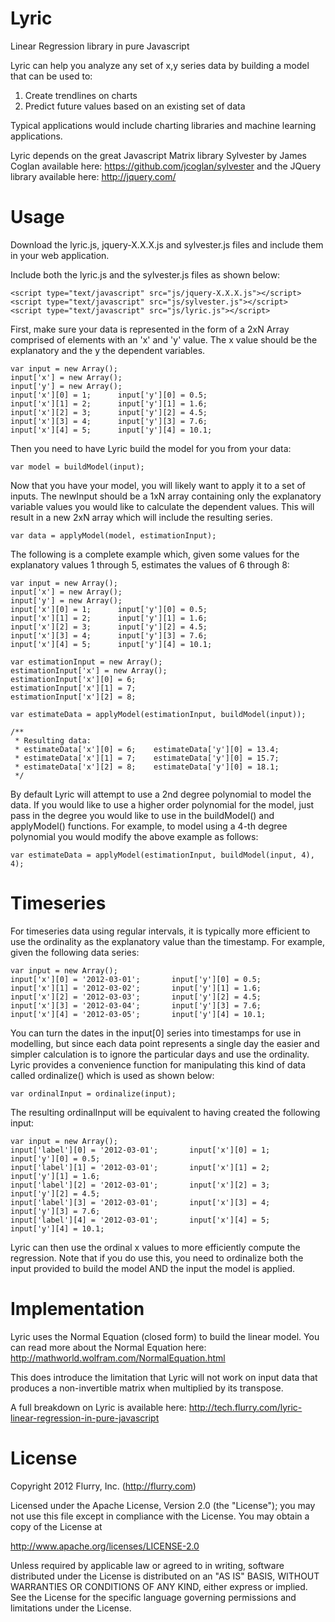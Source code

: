 Lyric
=====

Linear Regression library in pure Javascript

Lyric can help you analyze any set of x,y series data by building a model that can be used to:
1. Create trendlines on charts
2. Predict future values based on an existing set of data

Typical applications would include charting libraries and machine learning applications. 

Lyric depends on the great Javascript Matrix library Sylvester by James Coglan available here: 
https://github.com/jcoglan/sylvester
and the JQuery library available here: http://jquery.com/

Usage
=====

Download the lyric.js, jquery-X.X.X.js and sylvester.js files and include them in your web application. 

Include both the lyric.js and the sylvester.js files as shown below:  
<!-- language: lang-html -->
    <script type="text/javascript" src="js/jquery-X.X.X.js"></script>
    <script type="text/javascript" src="js/sylvester.js"></script>
    <script type="text/javascript" src="js/lyric.js"></script>
	
First, make sure your data is represented in the form of a 2xN Array comprised of elements with an 'x' and 'y' value. The x value should be the explanatory and the y the dependent variables.
<!-- language: lang-js -->
	var input = new Array();
	input['x'] = new Array();
	input['y'] = new Array();
	input['x'][0] = 1;		input['y'][0] = 0.5;
	input['x'][1] = 2;		input['y'][1] = 1.6;	
	input['x'][2] = 3;		input['y'][2] = 4.5;
	input['x'][3] = 4;		input['y'][3] = 7.6;
	input['x'][4] = 5;		input['y'][4] = 10.1;
	
Then you need to have Lyric build the model for you from your data:
<!-- language: lang-js -->
	var model = buildModel(input);

Now that you have your model, you will likely want to apply it to a set of inputs. The newInput should be a 1xN array containing only the explanatory variable values you would like to calculate the dependent values. This will result in a new 2xN array which will include the resulting series. 
<!-- language: lang-js -->
	var data = applyModel(model, estimationInput);

The following is a complete example which, given some values for the explanatory values 1 through 5, estimates the values of 6 through 8:
<!-- language: lang-js -->
	var input = new Array();
	input['x'] = new Array();
	input['y'] = new Array();
	input['x'][0] = 1;		input['y'][0] = 0.5;
	input['x'][1] = 2;		input['y'][1] = 1.6;	
	input['x'][2] = 3;		input['y'][2] = 4.5;
	input['x'][3] = 4;		input['y'][3] = 7.6;
	input['x'][4] = 5;		input['y'][4] = 10.1;
	
	var estimationInput = new Array();
	estimationInput['x'] = new Array();
	estimationInput['x'][0] = 6;
	estimationInput['x'][1] = 7;
	estimationInput['x'][2] = 8;

	var estimateData = applyModel(estimationInput, buildModel(input));
	
	/** 
	 * Resulting data: 
	 * estimateData['x'][0] = 6; 	estimateData['y'][0] = 13.4;
	 * estimateData['x'][1] = 7; 	estimateData['y'][0] = 15.7;
	 * estimateData['x'][2] = 8; 	estimateData['y'][0] = 18.1;
	 */	

By default Lyric will attempt to use a 2nd degree polynomial to model the data. If you would like to use a higher order polynomial for the model, just pass in the degree you would like to use in the buildModel() and applyModel() functions. 
For example, to model using a 4-th degree polynomial you would modify the above example as follows:
<!-- language: lang-js -->
	var estimateData = applyModel(estimationInput, buildModel(input, 4), 4);
	
Timeseries
=====
For timeseries data using regular intervals, it is typically more efficient to use the ordinality as the explanatory value than the timestamp. For example, given the following data series:
<!-- language: lang-js -->
	var input = new Array();
	input['x'][0] = '2012-03-01';		input['y'][0] = 0.5;
	input['x'][1] = '2012-03-02';		input['y'][1] = 1.6;	
	input['x'][2] = '2012-03-03';		input['y'][2] = 4.5;
	input['x'][3] = '2012-03-04';		input['y'][3] = 7.6;
	input['x'][4] = '2012-03-05';		input['y'][4] = 10.1;
	
You can turn the dates in the input[0] series into timestamps for use in modelling, but since each data point represents a single day the easier and simpler calculation is to ignore the particular days and use the ordinality. Lyric provides a convenience function for manipulating this kind of data called ordinalize() which is used as shown below:
<!-- language: lang-js -->
	var ordinalInput = ordinalize(input);
	
The resulting ordinalInput will be equivalent to having created the following input:
<!-- language: lang-js -->
	var input = new Array();
	input['label'][0] = '2012-03-01';		input['x'][0] = 1;		input['y'][0] = 0.5;
	input['label'][1] = '2012-03-01';		input['x'][1] = 2;		input['y'][1] = 1.6;	
	input['label'][2] = '2012-03-01';		input['x'][2] = 3;		input['y'][2] = 4.5;
	input['label'][3] = '2012-03-01';		input['x'][3] = 4;		input['y'][3] = 7.6;
	input['label'][4] = '2012-03-01';		input['x'][4] = 5;		input['y'][4] = 10.1;
	
Lyric can then use the ordinal x values to more efficiently compute the regression. Note that if you do use this, you need to ordinalize both the input provided to build the model AND the input the model is applied.
	
Implementation
=====
Lyric uses the Normal Equation (closed form) to build the linear model. You can read more about the Normal Equation here:
http://mathworld.wolfram.com/NormalEquation.html

This does introduce the limitation that Lyric will not work on input data that produces a non-invertible matrix when multiplied by its transpose. 

A full breakdown on Lyric is available here: http://tech.flurry.com/lyric-linear-regression-in-pure-javascript

License 
=====
Copyright 2012 Flurry, Inc. (http://flurry.com)

Licensed under the Apache License, Version 2.0 (the "License"); you may not use this file except in compliance with the License.
You may obtain a copy of the License at

http://www.apache.org/licenses/LICENSE-2.0

Unless required by applicable law or agreed to in writing, software distributed under the License is distributed on an "AS IS" BASIS, WITHOUT WARRANTIES OR CONDITIONS OF ANY KIND, either express or implied. See the License for the specific language governing permissions and limitations under the License.
